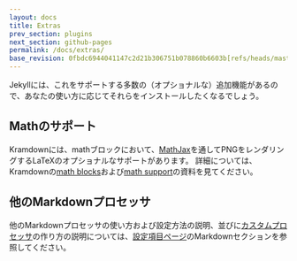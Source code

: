 ```yaml
---
layout: docs
title: Extras
prev_section: plugins
next_section: github-pages
permalink: /docs/extras/
base_revision: 0fbdc6944041147c2d21b306751b078860b6603b[refs/heads/master]
---
```


<!--original
---
layout: docs
title: Extras
prev_section: plugins
next_section: github-pages
permalink: /docs/extras/
---
-->

Jekyllには、これをサポートする多数の（オプショナルな）追加機能があるので、あなたの使い方に応じてそれらをインストールしたくなるでしょう。

<!--original
There are a number of (optional) extra features that Jekyll supports that you
may want to install, depending on how you plan to use Jekyll.
-->

## Mathのサポート

<!--original
## Math Support
-->

Kramdownには、mathブロックにおいて、[MathJax](http://www.mathjax.org/)を通してPNGをレンダリングするLaTeXのオプショナルなサポートがあります。
詳細については、Kramdownの[math blocks](http://kramdown.gettalong.org/syntax.html#math-blocks)および[math support](http://kramdown.gettalong.org/converter/html.html#math-support)の資料を見てください。

<!--original
Kramdown comes with optional support for LaTeX to PNG rendering via [MathJax](http://www.mathjax.org/) within math blocks. See the Kramdown documentation on [math blocks](http://kramdown.gettalong.org/syntax.html#math-blocks) and [math support](http://kramdown.gettalong.org/converter/html.html#math-support) for more details.
-->

## 他のMarkdownプロセッサ

<!--original
## Alternative Markdown Processors
-->

他のMarkdownプロセッサの使い方および設定方法の説明、並びに[カスタムプロセッサ](/docs/configuration/#custom-markdown-processors)の作り方の説明については、[設定項目ページ](/docs/configuration/#markdown-options)のMarkdownセクションを参照してください。

<!--original
See the Markdown section on the [configuration page](/docs/configuration/#markdown-options) for instructions on how to use and configure alternative Markdown processors, as well as how to create [custom processors](/docs/configuration/#custom-markdown-processors).
-->

